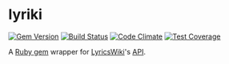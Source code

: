 # lyriki

[![Gem Version](https://badge.fury.io/rb/lyriki.svg)](http://badge.fury.io/rb/lyriki)
[![Build Status](https://travis-ci.org/alxndr/lyriki.png?branch=master)](https://travis-ci.org/alxndr/lyriki)
[![Code Climate](https://codeclimate.com/github/alxndr/lyriki.png)](https://codeclimate.com/github/alxndr/lyriki)
[![Test Coverage](https://codeclimate.com/github/alxndr/lyriki/badges/coverage.svg)](https://codeclimate.com/github/alxndr/lyriki)

A [Ruby gem](http://rubygems.org/gems/lyriki) wrapper for [LyricsWiki](http://lyrics.wikia.com)'s [API](http://lyrics.wikia.com/LyricWiki:API).
